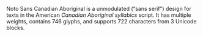 Noto Sans Canadian Aboriginal is a unmodulated (“sans serif”) design for texts in the American _Canadian Aboriginal syllabics_ script. It has multiple weights, contains 746 glyphs, and supports 722 characters from 3 Unicode blocks.